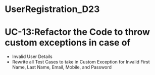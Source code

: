 # UserRegistration_D23

# UC-13:Refactor the Code to throw custom exceptions in case of<br>
- Invalid User Details <br>
- Rewrite all Test Cases to take in Custom Exception for Invalid First Name, Last
Name, Email, Mobile, and Password<br>
